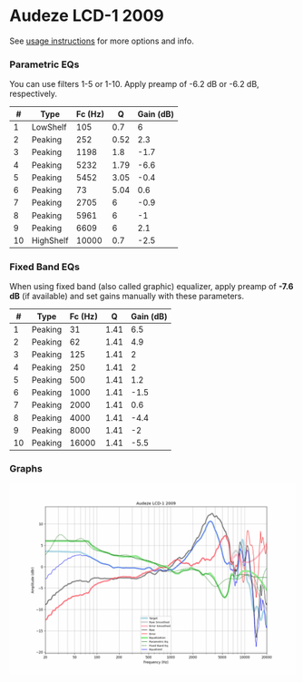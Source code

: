 # Audeze LCD-1 2009
See [usage instructions](https://github.com/jaakkopasanen/AutoEq#usage) for more options and info.

### Parametric EQs
You can use filters 1-5 or 1-10. Apply preamp of -6.2 dB or -6.2 dB, respectively.

|   # | Type      |   Fc (Hz) |    Q |   Gain (dB) |
|-----|-----------|-----------|------|-------------|
|   1 | LowShelf  |       105 | 0.7  |         6   |
|   2 | Peaking   |       252 | 0.52 |         2.3 |
|   3 | Peaking   |      1198 | 1.8  |        -1.7 |
|   4 | Peaking   |      5232 | 1.79 |        -6.6 |
|   5 | Peaking   |      5452 | 3.05 |        -0.4 |
|   6 | Peaking   |        73 | 5.04 |         0.6 |
|   7 | Peaking   |      2705 | 6    |        -0.9 |
|   8 | Peaking   |      5961 | 6    |        -1   |
|   9 | Peaking   |      6609 | 6    |         2.1 |
|  10 | HighShelf |     10000 | 0.7  |        -2.5 |

### Fixed Band EQs
When using fixed band (also called graphic) equalizer, apply preamp of **-7.6 dB** (if available) and set gains manually with these parameters.

|   # | Type    |   Fc (Hz) |    Q |   Gain (dB) |
|-----|---------|-----------|------|-------------|
|   1 | Peaking |        31 | 1.41 |         6.5 |
|   2 | Peaking |        62 | 1.41 |         4.9 |
|   3 | Peaking |       125 | 1.41 |         2   |
|   4 | Peaking |       250 | 1.41 |         2   |
|   5 | Peaking |       500 | 1.41 |         1.2 |
|   6 | Peaking |      1000 | 1.41 |        -1.5 |
|   7 | Peaking |      2000 | 1.41 |         0.6 |
|   8 | Peaking |      4000 | 1.41 |        -4.4 |
|   9 | Peaking |      8000 | 1.41 |        -2   |
|  10 | Peaking |     16000 | 1.41 |        -5.5 |

### Graphs
![](./Audeze%20LCD-1%202009.png)
